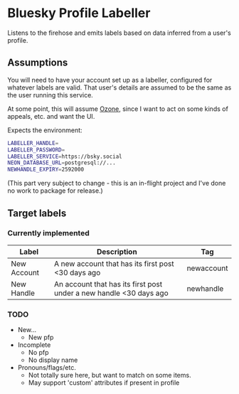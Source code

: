 # Bluesky Profile Labeller

Listens to the firehose and emits labels based on data inferred from a user's profile.

## Assumptions

You will need to have your account set up as a labeller, configured for whatever labels are valid. That user's details are assumed to be the same as the user running this service.

At some point, this will assume [Ozone](https://github.com/bluesky-social/ozone), since I want to act on some kinds of appeals, etc. and want the UI.

Expects the environment:

```bash
LABELLER_HANDLE=
LABELLER_PASSWORD=
LABELLER_SERVICE=https://bsky.social
NEON_DATABASE_URL=postgresql://...
NEWHANDLE_EXPIRY=2592000
```

(This part very subject to change - this is an in-flight project and I've done no work to package for release.)

## Target labels

### Currently implemented

| Label       | Description                                                        | Tag        |
| ----------- | ------------------------------------------------------------------ | ---------- |
| New Account | A new account that has its first post <30 days ago                 | newaccount |
| New Handle  | An account that has its first post under a new handle <30 days ago | newhandle  |

### TODO

- New...
  - New pfp
- Incomplete
  - No pfp
  - No display name
- Pronouns/flags/etc.
  - Not totally sure here, but want to match on some items.
  - May support 'custom' attributes if present in profile
